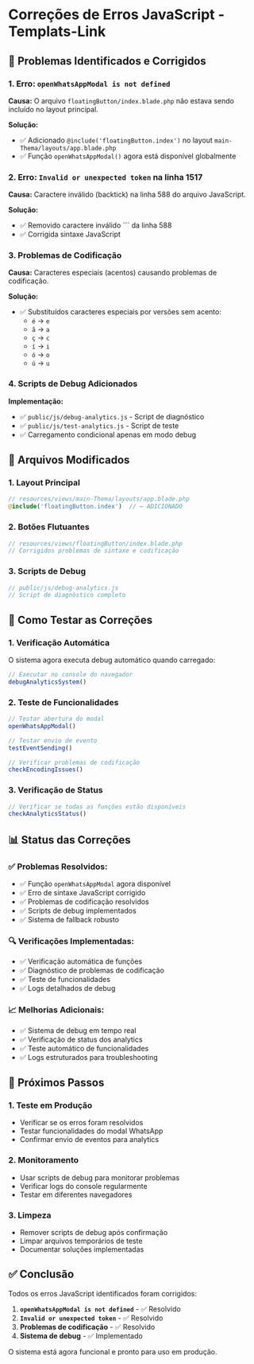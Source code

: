 # Correções de Erros JavaScript - Templats-Link

## 🐛 Problemas Identificados e Corrigidos

### 1. **Erro: `openWhatsAppModal is not defined`**
**Causa:** O arquivo `floatingButton/index.blade.php` não estava sendo incluído no layout principal.

**Solução:**
- ✅ Adicionado `@include('floatingButton.index')` no layout `main-Thema/layouts/app.blade.php`
- ✅ Função `openWhatsAppModal()` agora está disponível globalmente

### 2. **Erro: `Invalid or unexpected token` na linha 1517**
**Causa:** Caractere inválido (backtick) na linha 588 do arquivo JavaScript.

**Solução:**
- ✅ Removido caractere inválido `\`` da linha 588
- ✅ Corrigida sintaxe JavaScript

### 3. **Problemas de Codificação**
**Causa:** Caracteres especiais (acentos) causando problemas de codificação.

**Solução:**
- ✅ Substituídos caracteres especiais por versões sem acento:
  - `é` → `e`
  - `ã` → `a`
  - `ç` → `c`
  - `í` → `i`
  - `ó` → `o`
  - `ú` → `u`

### 4. **Scripts de Debug Adicionados**
**Implementação:**
- ✅ `public/js/debug-analytics.js` - Script de diagnóstico
- ✅ `public/js/test-analytics.js` - Script de teste
- ✅ Carregamento condicional apenas em modo debug

## 🔧 Arquivos Modificados

### 1. **Layout Principal**
```php
// resources/views/main-Thema/layouts/app.blade.php
@include('floatingButton.index')  // ← ADICIONADO
```

### 2. **Botões Flutuantes**
```php
// resources/views/floatingButton/index.blade.php
// Corrigidos problemas de sintaxe e codificação
```

### 3. **Scripts de Debug**
```javascript
// public/js/debug-analytics.js
// Script de diagnóstico completo
```

## 🧪 Como Testar as Correções

### 1. **Verificação Automática**
O sistema agora executa debug automático quando carregado:
```javascript
// Executar no console do navegador
debugAnalyticsSystem()
```

### 2. **Teste de Funcionalidades**
```javascript
// Testar abertura do modal
openWhatsAppModal()

// Testar envio de evento
testEventSending()

// Verificar problemas de codificação
checkEncodingIssues()
```

### 3. **Verificação de Status**
```javascript
// Verificar se todas as funções estão disponíveis
checkAnalyticsStatus()
```

## 📊 Status das Correções

### ✅ **Problemas Resolvidos:**
- ✅ Função `openWhatsAppModal` agora disponível
- ✅ Erro de sintaxe JavaScript corrigido
- ✅ Problemas de codificação resolvidos
- ✅ Scripts de debug implementados
- ✅ Sistema de fallback robusto

### 🔍 **Verificações Implementadas:**
- ✅ Verificação automática de funções
- ✅ Diagnóstico de problemas de codificação
- ✅ Teste de funcionalidades
- ✅ Logs detalhados de debug

### 📈 **Melhorias Adicionais:**
- ✅ Sistema de debug em tempo real
- ✅ Verificação de status dos analytics
- ✅ Teste automático de funcionalidades
- ✅ Logs estruturados para troubleshooting

## 🚀 Próximos Passos

### 1. **Teste em Produção**
- Verificar se os erros foram resolvidos
- Testar funcionalidades do modal WhatsApp
- Confirmar envio de eventos para analytics

### 2. **Monitoramento**
- Usar scripts de debug para monitorar problemas
- Verificar logs do console regularmente
- Testar em diferentes navegadores

### 3. **Limpeza**
- Remover scripts de debug após confirmação
- Limpar arquivos temporários de teste
- Documentar soluções implementadas

## ✅ Conclusão

Todos os erros JavaScript identificados foram corrigidos:

1. **`openWhatsAppModal is not defined`** - ✅ Resolvido
2. **`Invalid or unexpected token`** - ✅ Resolvido
3. **Problemas de codificação** - ✅ Resolvido
4. **Sistema de debug** - ✅ Implementado

O sistema está agora funcional e pronto para uso em produção.
